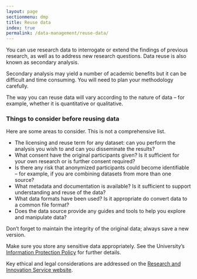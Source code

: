 ```yaml
---
layout: page
sectionmenu: dmp
title: Reuse data
index: true
permalink: /data-management/reuse-data/
---
```


You can use research data to interrogate or extend the findings of previous research, as well as to address new research questions. Data reuse is also known as secondary analysis.

Secondary analysis may yield a number of academic benefits but it can be difficult and time consuming. You will need to plan your methodology carefully.

The way you can reuse data will vary according to the nature of data – for example, whether it is quantitative or qualitative.

### Things to consider before reusing data
Here are some areas to consider. This is not a comprehensive list.

* The licensing and reuse term for any dataset: can you perform the analysis you wish to and can you disseminate the results?
* What consent have the original participants given? Is it sufficient for your own research or is further consent required?
* Is there any risk that anonymized participants could become identifiable – for example, if you are combining datasets from more than one source?
* What metadata and documentation is available? Is it sufficient to support understanding and reuse of the data?
* What data formats have been used? Is it appropriate do convert data to a common file format?
* Does the data source provide any guides and tools to help you explore and manipulate data?

Don’t forget to maintain the integrity of the original data; always save a new version.

Make sure you store any sensitive data appropriately. See the University’s [Information Protection Policy](https://leeds.service-now.com/it?id=kb_article&sys_id=6038bfbc0fae728089d7f55be1050e9d) for further details.

Key ethical and legal considerations are addressed on the [Research and Innovation Service website](https://ris.leeds.ac.uk/research-ethics-and-integrity/other-resources/research-data-guidance/).

